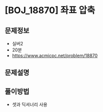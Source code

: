 # [BOJ_18870] 좌표 압축

## 문제정보
- 실버2
- 20분
- https://www.acmicpc.net/problem/18870

## 문제설명

## 풀이방법
- 셋과 딕셔너리 사용
